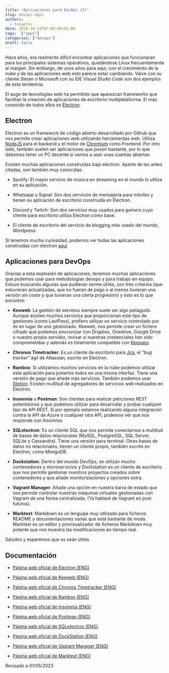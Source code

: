 ```yaml
---
title: "Aplicaciones para DevOps (I)"
slug: devops-apps
authors:
  - tangelov
date: 2018-10-14T07:00:00+02:00
tags:  ["apps"]
categories: ["devops"]
draft: false
---
```


Hace años, era realmente difícil encontrar aplicaciones que funcionaran para los principales sistemas operativos, quedándose Linux frecuentemente al margen. Sin embargo, de unos años para aquí, con el crecimiento de la nube y de las aplicaciones web esto parece estar cambiando. Valve con su cliente _Steam_ o Microsoft con su IDE _Visual Studio Code_ son dos ejemplos de esta tendencia.

El auge de tecnologías web ha permitido que aparezcan frameworks que facilitan la creación de aplicaciones de escritorio multiplataforma. El más conocido de todos ellos es [Electron](https://en.wikipedia.org/wiki/Electron_(software_framework)).

<!--more-->

## Electron
Electron es un framework de código abierto desarrollado por Github que nos permite crear aplicaciones web utilizando herramientas web. Utiliza [NodeJS](https://nodejs.org/es/) para el backend y el motor de [Chromium](https://www.chromium.org/Home) como Frontend. Por otro lado, también suelen ser aplicaciones que _pesan_ bastante, por lo que debemos tener un PC decente si vamos a usar unas cuantas abiertas.

Existen muchas aplicaciones construidas bajo electron. Aparte de las antes citadas, son también muy conocidas:

* Spotify: El mayor servicio de música en streaming en el mundo lo utiliza en su aplicación.

* Whatsapp y Signal: Son dos servicios de mensajería para móviles y tienen su aplicación de escritorio construida en Electron.

* Discord y Twitch: Son dos servicios muy usados para _gamers_ cuyo cliente para escritorio utiliza Electron como base.

* El cliente de escritorio del servicio de blogging más usado del mundo, Wordpress. 

Si tenemos mucha curiosidad, podemos ver todas las aplicaciones construidas con electron [aquí](https://electronjs.org/apps)


## Aplicaciones para DevOps
Gracias a esta explosión de aplicaciones, tenemos muchas aplicaciones que podemos usar para metodologías devops y para trabajo en equipo. Estuve buscando algunas que pudieran serme útiles, con tres criterios (que estuvieran actualizadas, que no fueran de pago o al menos tuvieran una versión sin coste y que tuvieran una cierta progresión) y esto es lo que encontré:

* __Keeweb__: La gestión de secretos siempre suele ser algo peliagudo. Aunque existen muchos servicios que proporcionan este tipo de gestiones (como LastPass), prefiero utilizar un servicio controlado por mi en lugar de uno gestionado. Keeweb, nos permite crear un fichero cifrado que podemos sincronizar con Dropbox, Onedrive, Google Drive o nuestro propio servidor, revisar si nuestras credenciales han sido comprometidas y además es totalmente compatible con [Keepass](https://keepass.info/). 

* __Chronos Timetracker__: Es un cliente de escritorio para [Jira](https://es.atlassian.com/software/jira), el _"bug tracker"_ ágil de Atlassian, escrito en Electron.

* __Rambox__: Si utilizamos muchos servicios en la nube podemos utilizar esta aplicación para juntarlos todos en una misma interfaz. Tiene una versión de pago que añade más servicios. También podemos usar [_Station_](https://getstation.com/). Existen multitud de agregadores de servicios web realizados en Electron.

* __Insomnia__ o __Postman__: Son clientes para realizar peticiones REST potentísimos y que podemos utilizar para desarrollar y probar cualquier tipo de API REST. Si por ejemplo estamos realizando alguna integración contra la API de Azure o cualquier otra API, podemos ver que nos responde con _Insomnia_.

* __SQLelectron__: Es un cliente SQL que nos permite conectarnos a multitud de bases de datos relacionales (MySQL, PostgreSQL, SQL Server, SQLite y Cassandra). Tiene una versión para terminal. Otras bases de datos no relacionales, tienen un cliente propio, también escrito en Electron, como MongoDB.

* __Dockstation__: Dentro del mundo DevOps, se utilizan mucho contenedores y microservicios y Dockstation es un cliente de escritorio que nos permite gestionar nuestros proyectos creados sobre contenedores y que añade monitorizaciones y opciones extra.

* __Vagrant Manager__: Añade una opción en nuestra barra de estado que nos permite controlar nuestras máquinas virtuales gestionadas con Vagrant de una forma centralizada. (Ya hablaré de Vagrant en post futuros).

* __Marktext__: Markdown es un lenguaje muy utilizado para ficheros README y documentaciones varias que está bastante de moda. Marktext es un editor y previsualizador de ficheros Markdown muy potente que nos muestra las modificaciones en tiempo real.

Saludos y esperemos que os sean útiles.


## Documentación

* [Página web oficial de Electron (ENG)](https://electronjs.org/)

* [Página web oficial de Keeweb (ENG)](https://keeweb.info/)

* [Página web oficial de Chronos Timetracker (ENG)](https://chronos.web-pal.com/)

* [Página web oficial de Rambox (ENG)](https://rambox.pro/#home)

* [Página web oficial de Insomnia (ENG)](https://insomnia.rest/)

* [Página web oficial de Postman (ENG)](https://www.getpostman.com/)

* [Página web oficial de SQLelectron (ENG)](https://sqlectron.github.io/)

* [Página web oficial de DockStation (ENG)](https://dockstation.io/)

* [Página web oficial de Vagrant Manager (ENG)](https://github.com/absalomedia/vagrant-manager)

* [Página web oficial de Marktext (ENG)](https://github.com/marktext/marktext)


Revisado a 01/05/2023
